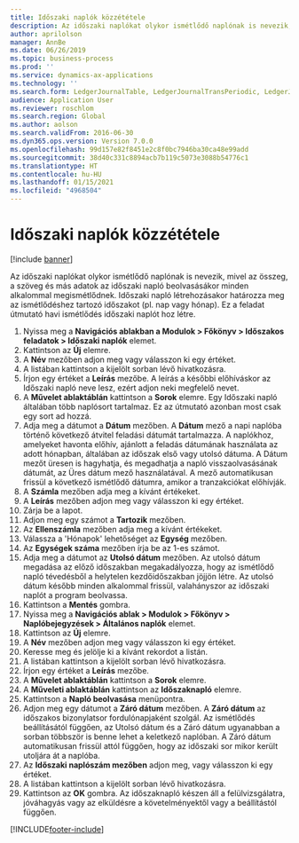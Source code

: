 ```yaml
---
title: Időszaki naplók közzététele
description: Az időszaki naplókat olykor ismétlődő naplónak is nevezik, mivel az összeg, a szöveg és más adatok az időszaki napló beolvasásákor minden alkalommal megismétlődnek.
author: aprilolson
manager: AnnBe
ms.date: 06/26/2019
ms.topic: business-process
ms.prod: ''
ms.service: dynamics-ax-applications
ms.technology: ''
ms.search.form: LedgerJournalTable, LedgerJournalTransPeriodic, LedgerJournalTransDaily
audience: Application User
ms.reviewer: roschlom
ms.search.region: Global
ms.author: aolson
ms.search.validFrom: 2016-06-30
ms.dyn365.ops.version: Version 7.0.0
ms.openlocfilehash: 99d157e82f8451e2c8f0bc7946ba30ca48e99add
ms.sourcegitcommit: 38d40c331c8894acb7b119c5073e3088b54776c1
ms.translationtype: HT
ms.contentlocale: hu-HU
ms.lasthandoff: 01/15/2021
ms.locfileid: "4968504"
---
```

# <a name="post-periodic-journals"></a>Időszaki naplók közzététele

[!include [banner](../../includes/banner.md)]

Az időszaki naplókat olykor ismétlődő naplónak is nevezik, mivel az összeg, a szöveg és más adatok az időszaki napló beolvasásákor minden alkalommal megismétlődnek. Időszaki napló létrehozásakor határozza meg az ismétlődéshez tartozó időszakot (pl. nap vagy hónap). Ez a feladat útmutató havi ismétlődés időszaki naplót hoz létre.

1. Nyissa meg a **Navigációs ablakban a Modulok > Főkönyv > Időszakos feladatok > Időszaki naplók** elemet.
2. Kattintson az **Új** elemre.
3. A **Név** mezőben adjon meg vagy válasszon ki egy értéket.
4. A listában kattintson a kijelölt sorban lévő hivatkozásra.
5. Írjon egy értéket a **Leírás** mezőbe. A leírás a későbbi előhíváskor az Időszaki napló neve lesz, ezért adjon neki megfelelő nevet.
6. A **Művelet ablaktáblán** kattintson a **Sorok** elemre. Egy Időszaki napló általában több naplósort tartalmaz. Ez az útmutató azonban most csak egy sort ad hozzá.
7. Adja meg a dátumot a **Dátum** mezőben. A **Dátum** mező a napi naplóba történő következő átvitel feladási dátumát tartalmazza. A naplókhoz, amelyeket havonta előhív, ajánlott a feladás dátumának használata az adott hónapban, általában az időszak első vagy utolsó dátuma. A Dátum mezőt üresen is hagyhatja, és megadhatja a napló visszaolvasásának dátumát, az Üres dátum mező használatával. A mező automatikusan frissül a következő ismétlődő dátumra, amikor a tranzakciókat előhívják. 
8. A **Számla** mezőben adja meg a kívánt értékeket.
9. A **Leírás** mezőben adjon meg vagy válasszon ki egy értéket.
10. Zárja be a lapot.
11. Adjon meg egy számot a **Tartozik** mezőben.
12. Az **Ellenszámla** mezőben adja meg a kívánt értékeket.
13. Válassza a 'Hónapok' lehetőséget az **Egység** mezőben.
14. Az **Egységek száma** mezőben írja be az 1-es számot.
15. Adja meg a dátumot az **Utolsó dátum** mezőben. Az utolsó dátum megadása az előző időszakban megakadályozza, hogy az ismétlődő napló tévedésből a helytelen kezdőidőszakban jöjjön létre. Az utolsó dátum később minden alkalommal frissül, valahányszor az időszaki naplót a program beolvassa. 
16. Kattintson a **Mentés** gombra.
17. Nyissa meg a **Navigációs ablak > Modulok > Főkönyv > Naplóbejegyzések > Általános naplók** elemet.
18. Kattintson az **Új** elemre.
19. A **Név** mezőben adjon meg vagy válasszon ki egy értéket.
20. Keresse meg és jelölje ki a kívánt rekordot a listán.
21. A listában kattintson a kijelölt sorban lévő hivatkozásra.
22. Írjon egy értéket a **Leírás** mezőbe.
23. A **Művelet ablaktáblán** kattintson a **Sorok** elemre.
24. A **Műveleti ablaktáblán** kattintson az **Időszaknapló** elemre.
25. Kattintson a **Napló beolvasása** menüpontra.
26. Adjon meg egy dátumot a **Záró dátum** mezőben. A **Záró dátum** az időszakos bizonylatsor fordulónapjaként szolgál. Az ismétlődés beállításától függően, az Utolsó dátum és a Záró dátum ugyanabban a sorban többször is benne lehet a keletkező naplóban. A Záró dátum automatikusan frissül attól függően, hogy az időszaki sor mikor került utoljára át a naplóba. 
27. Az **Időszaki naplószám mezőben** adjon meg, vagy válasszon ki egy értéket.
28. A listában kattintson a kijelölt sorban lévő hivatkozásra.
29. Kattintson az **OK** gombra. Az időszaknapló készen áll a felülvizsgálatra, jóváhagyás vagy az elküldésre a követelményektől vagy a beállítástól függően.   


[!INCLUDE[footer-include](../../../includes/footer-banner.md)]